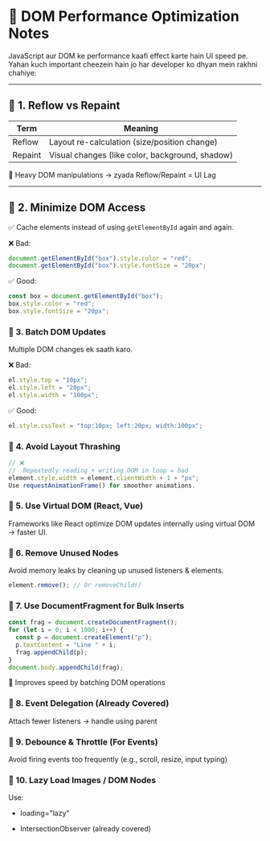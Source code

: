 # 🚀 DOM Performance Optimization Notes

JavaScript aur DOM ke performance kaafi effect karte hain UI speed pe.
Yahan kuch important cheezein hain jo har developer ko dhyan mein rakhni chahiye:

---

## 🔹 1. Reflow vs Repaint

| Term       | Meaning |
|------------|---------|
| Reflow     | Layout re-calculation (size/position change) |
| Repaint    | Visual changes (like color, background, shadow) |

📌 Heavy DOM manipulations → zyada Reflow/Repaint = UI Lag

---

## 🔹 2. Minimize DOM Access

✅ Cache elements instead of using `getElementById` again and again.

❌ Bad:
```js
document.getElementById("box").style.color = "red";
document.getElementById("box").style.fontSize = "20px";
```
✅ Good:
```js
const box = document.getElementById("box");
box.style.color = "red";
box.style.fontSize = "20px";
```

### 🔹 3. Batch DOM Updates
Multiple DOM changes ek saath karo.

❌ Bad:

```js
el.style.top = "10px";
el.style.left = "20px";
el.style.width = "100px";
```

✅ Good:

```js
el.style.cssText = "top:10px; left:20px; width:100px";
```
### 🔹 4. Avoid Layout Thrashing
```js
// ❌
//  Repeatedly reading + writing DOM in loop = bad
element.style.width = element.clientWidth + 1 + "px";
Use requestAnimationFrame() for smoother animations.
```

### 🔹 5. Use Virtual DOM (React, Vue)
Frameworks like React optimize DOM updates internally using virtual DOM → faster UI.

### 🔹 6. Remove Unused Nodes
Avoid memory leaks by cleaning up unused listeners & elements.

```js
element.remove(); // Or removeChild()
```

### 🔹 7. Use DocumentFragment for Bulk Inserts
```js
const frag = document.createDocumentFragment();
for (let i = 0; i < 1000; i++) {
  const p = document.createElement("p");
  p.textContent = "Line " + i;
  frag.appendChild(p);
}
document.body.appendChild(frag);
```
🚀 Improves speed by batching DOM operations

### 🔹 8. Event Delegation (Already Covered)
Attach fewer listeners → handle using parent

### 🔹 9. Debounce & Throttle (For Events)
Avoid firing events too frequently (e.g., scroll, resize, input typing)

### 🔹 10. Lazy Load Images / DOM Nodes
Use:
- loading="lazy"

- IntersectionObserver (already covered)




